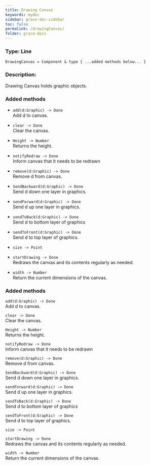 ```yaml
---
title: Drawing Canvas
keywords: mydoc
sidebar: grace-doc-sidebar
toc: false
permalink: /drawingCanvas/
folder: grace-docs
---
```


### Type: Line

`DrawingCanvas = Component & type { ...added methods below... }`

### Description: 
   Drawing Canvas holds graphic objects.

### Added methods

-  `add(d:Graphic) -> Done` <br>
    Add d to canvas.

-  `clear -> Done` <br>
    Clear the canvas.

-  `Height -> Number` <br>
    Returns the height.

-  `notifyRedraw -> Done` <br>
    Inform canvas that it needs to be redrawn

-  `remove(d:Graphic) -> Done` <br>
    Remove d from canvas. 

-  `SendBackward(d:Graphic) -> Done` <br>
    Send d down one layer in graphics.
    
-  `sendForward(d:Graphic) -> Done` <br>
    Send d up one layer in graphics.

-  `sendToBack(d:Graphic) -> Done` <br>
    Send d to bottom layer of graphics

-  `sendToFront(d:Graphic) -> Done` <br>
    Send d to top layer of graphics.
    
-  `size -> Point` <br>

-  `startDrawing -> Done` <br>
    Redraws the canvas and its contents regularly as needed.
    
-  `width -> Number` <br>
    Return the current dimensions of the canvas. 
    

### Added methods

`add(d:Graphic) -> Done` <br>
    Add d to canvas.

`clear -> Done` <br>
    Clear the canvas.

`Height -> Number` <br>
    Returns the height.

`notifyRedraw -> Done` <br>
    Inform canvas that it needs to be redrawn

`remove(d:Graphic) -> Done` <br>
    Remove d from canvas. 

`SendBackward(d:Graphic) -> Done` <br>
    Send d down one layer in graphics.
    
`sendForward(d:Graphic) -> Done` <br>
    Send d up one layer in graphics.

`sendToBack(d:Graphic) -> Done` <br>
    Send d to bottom layer of graphics

`sendToFront(d:Graphic) -> Done` <br>
    Send d to top layer of graphics.
    
`size -> Point` <br>

`startDrawing -> Done` <br>
    Redraws the canvas and its contents regularly as needed.
    
`width -> Number` <br>
    Return the current dimensions of the canvas. 
